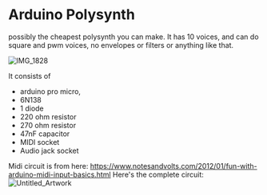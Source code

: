 # Arduino Polysynth
possibly the cheapest polysynth you can make. It has 10 voices, and can do square and pwm voices, no envelopes or filters or anything like that.

![IMG_1828](https://user-images.githubusercontent.com/194121/131479490-61666c21-1d37-4e0b-a72e-e7feb37f9f10.jpg)

It consists of
* arduino pro micro, 
* 6N138
* 1 diode
* 220 ohm resistor
* 270 ohm resistor
* 47nF capacitor
* MIDI socket
* Audio jack socket


Midi circuit is from here: https://www.notesandvolts.com/2012/01/fun-with-arduino-midi-input-basics.html
Here's the complete circuit:
![Untitled_Artwork](https://user-images.githubusercontent.com/194121/131483287-aa9d17da-cc33-4d13-9e17-65edcccb8f31.png)

